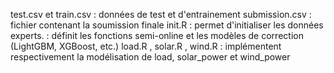 test.csv et train.csv : données de test et d'entrainement 
submission.csv : fichier contenant la soumission finale 
init.R : permet d'initialiser les données
experts. : définit les fonctions semi-online et les modèles de correction (LightGBM, XGBoost, etc.)
load.R , solar.R , wind.R : implémentent respectivement la modélisation de load, solar_power et wind_power

